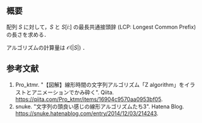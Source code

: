 ## 概要

配列 $S$ に対して，$S$ と $S[i:]$ の最長共通接頭辞 (LCP: Longest Common Prefix) の長さを求める．

アルゴリズムの計算量は $\mathcal{O}(\left| S \right|)$ ．


## 参考文献

1. Pro_ktmr. "【図解】線形時間の文字列アルゴリズム「Z algorithm」をイラストとアニメーションでかみ砕く". Qiita. <https://qiita.com/Pro_ktmr/items/16904c9570aa0953bf05>.
1. snuke. "文字列の頭良い感じの線形アルゴリズムたち3". Hatena Blog. <https://snuke.hatenablog.com/entry/2014/12/03/214243>.
